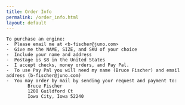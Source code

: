 ```yaml
---
title: Order Info
permalink: /order_info.html
layout: default
---
```


    To purchase an engine:
    -  Please email me at <b-fischer@juno.com>
    -  Give me the NAME, SIZE, and SKU of your choice
    -  Include your name and address
    -  Postage is $8 in the United States
    -  I accept checks, money orders, and Pay Pal.
    -  To use Pay Pal you will need my name (Bruce Fischer) and email address (b-fischer@juno.com)
    -  You may order by mail by sending your request and payment to:
            Bruce Fischer
            1208 Guildford Ct
            Iowa City, Iowa 52240

